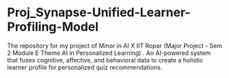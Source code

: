 # Proj_Synapse-Unified-Learner-Profiling-Model
The repository for my project of Minor in AI X IIT Ropar (Major Project - Sem 2 Module E Theme AI in Personalized Learning) . An AI-powered system that fuses cognitive, affective, and behavioral data to create a holistic learner profile for personalized quiz recommendations.
